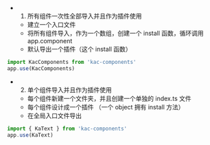 - 1. 所有组件一次性全部导入并且作为插件使用
  - 建立一个入口文件
  - 将所有组件导入，作为一个数组，创建一个 install 函数，循环调用 app.component
  - 默认导出一个插件（这个 install 函数）

```js
import KacComponents from 'kac-components'
app.use(KacComponents)
```

- 2. 单个组件导入并且作为插件使用
  - 每个组件新建一个文件夹，并且创建一个单独的 index.ts 文件
  - 每个组件设计成一个插件 （一个 object 拥有 install 方法）
  - 在全局入口文件导出

```js
import { KaText } from 'kac-components'
app.use(KaText)
```
